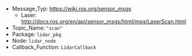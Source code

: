 - Message_Typ: https://wiki.ros.org/sensor_msgs
	- Laser: http://docs.ros.org/en/api/sensor_msgs/html/msg/LaserScan.html 
- Topic_Name: `"scan"` 
- Package: `lidar_pkg`  
- Node: `lidar_node` 
- Callback_Function: `LidarCallback`  

